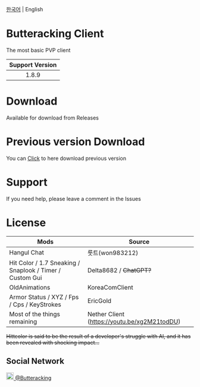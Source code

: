 [한국어](https://github.com/ButterackingClient/ButterackingClient/blob/main/README.md) | English

# Butteracking Client
 The most basic PVP client

| Support Version |
|:-----:|
| 1.8.9 |

# Download
 Available for download from Releases

# Previous version Download
 You can [Click](https://kmw23.synology.me:5001/fsdownload/IiT6rR7ID/ButterackingClient) to here download previous version

# Support
 If you need help, please leave a comment in the Issues

# License
| Mods        | Source       |
| ----------- | ------------ |
| Hangul Chat | 룻트(won983212) |
| Hit Color / 1.7 Sneaking / Snaplook / Timer / Custom Gui  | Delta8682 / ~~ChatGPT?~~ |
| OldAnimations | KoreaComClient | | ToggleSprint / Cape | Quickdaffy / Delta8682 | 
| Armor Status / XYZ / Fps / Cps / KeyStrokes | EricGold | 
| Most of the things remaining | Nether Client (https://youtu.be/xg2M21todDU) |

~~Hittcolor is said to be the result of a developer's struggle with AI, and it has been revealed with shocking impact...~~

## Social Network
<a href="https://www.youtube.com/@Butteracking" target="_blank"> 
 <img src="https://cdn.discordapp.com/attachments/1113703627358470185/1117400943462449152/youtube.ico" width=20px height=20px> @Butteracking
</a>
